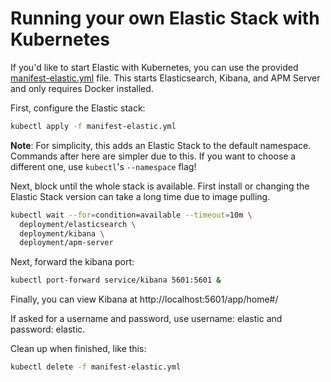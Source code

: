 # Running your own Elastic Stack with Kubernetes

If you'd like to start Elastic with Kubernetes, you can use the provided
[manifest-elastic.yml](manifest-elastic.yml) file. This starts
Elasticsearch, Kibana, and APM Server and only requires Docker installed.

First, configure the Elastic stack:
```bash
kubectl apply -f manifest-elastic.yml
```

**Note**: For simplicity, this adds an Elastic Stack to the default namespace.
Commands after here are simpler due to this. If you want to choose a different
one, use `kubectl`'s `--namespace` flag!

Next, block until the whole stack is available. First install or changing the
Elastic Stack version can take a long time due to image pulling.
```bash
kubectl wait --for=condition=available --timeout=10m \
  deployment/elasticsearch \
  deployment/kibana \
  deployment/apm-server
```

Next, forward the kibana port:
```bash
kubectl port-forward service/kibana 5601:5601 &
```

Finally, you can view Kibana at http://localhost:5601/app/home#/

If asked for a username and password, use username: elastic and password: elastic.

Clean up when finished, like this:

```bash
kubectl delete -f manifest-elastic.yml
```
